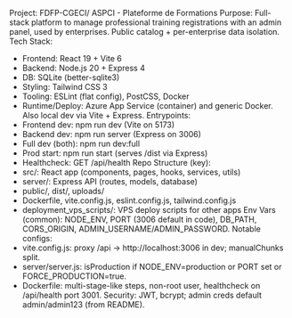 Project: FDFP-CGECI/ ASPCI - Plateforme de Formations
Purpose: Full-stack platform to manage professional training registrations with an admin panel, used by enterprises. Public catalog + per-enterprise data isolation.
Tech Stack:
- Frontend: React 19 + Vite 6
- Backend: Node.js 20 + Express 4
- DB: SQLite (better-sqlite3)
- Styling: Tailwind CSS 3
- Tooling: ESLint (flat config), PostCSS, Docker
- Runtime/Deploy: Azure App Service (container) and generic Docker. Also local dev via Vite + Express.
Entrypoints:
- Frontend dev: npm run dev (Vite on 5173)
- Backend dev: npm run server (Express on 3006)
- Full dev (both): npm run dev:full
- Prod start: npm run start (serves /dist via Express)
- Healthcheck: GET /api/health
Repo Structure (key):
- src/: React app (components, pages, hooks, services, utils)
- server/: Express API (routes, models, database)
- public/, dist/, uploads/
- Dockerfile, vite.config.js, eslint.config.js, tailwind.config.js
- deployment_vps_scripts/: VPS deploy scripts for other apps
Env Vars (common): NODE_ENV, PORT (3006 default in code), DB_PATH, CORS_ORIGIN, ADMIN_USERNAME/ADMIN_PASSWORD.
Notable configs:
- vite.config.js: proxy /api -> http://localhost:3006 in dev; manualChunks split.
- server/server.js: isProduction if NODE_ENV=production or PORT set or FORCE_PRODUCTION=true.
- Dockerfile: multi-stage-like steps, non-root user, healthcheck on /api/health port 3001.
Security: JWT, bcrypt; admin creds default admin/admin123 (from README).
